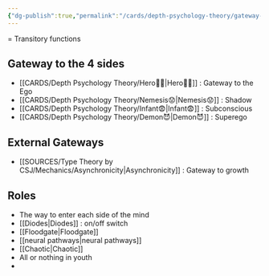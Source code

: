 ```yaml
---
{"dg-publish":true,"permalink":"/cards/depth-psychology-theory/gateway-function/","created":"2022-12-31T18:11:31.592+01:00","updated":"2023-04-27T22:14:21.486+02:00"}
---
```



= Transitory functions 

## Gateway to the 4 sides
- [[CARDS/Depth Psychology Theory/Hero🦸‍♂️\|Hero🦸‍♂️]] : Gateway to the Ego 
- [[CARDS/Depth Psychology Theory/Nemesis😟\|Nemesis😟]] : Shadow 
- [[CARDS/Depth Psychology Theory/Infant😨\|Infant😨]] : Subconscious
- [[CARDS/Depth Psychology Theory/Demon😈\|Demon😈]] : Superego

## External Gateways
- [[SOURCES/Type Theory by CSJ/Mechanics/Asynchronicity\|Asynchronicity]] : Gateway to growth 

## Roles
- The way to enter each side of the mind
- [[Diodes\|Diodes]] : on/off switch
- [[Floodgate\|Floodgate]]
- [[neural pathways\|neural pathways]] 
- [[Chaotic\|Chaotic]]
- All or nothing in youth 
- 
